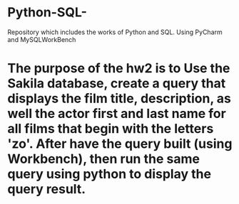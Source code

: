 # Python-SQL-
Repository which includes the works of Python and SQL. Using PyCharm and MySQLWorkBench
# The purpose of the hw2 is to Use the Sakila database, create a query that displays the film title, description, as well the actor first and last name for all films that begin with the letters 'zo'. After have the query built (using Workbench), then run the same query using python to display the query result.
